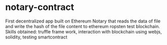 # notary-contract
First decentralized app built on Ethereum
Notary that reads the data of file and write the hash of the file content to ethereum ropsten test blockchain.
Skills obtained: truffle frame work, interaction with blockchain using webjs, solidity, testing smartcontract
